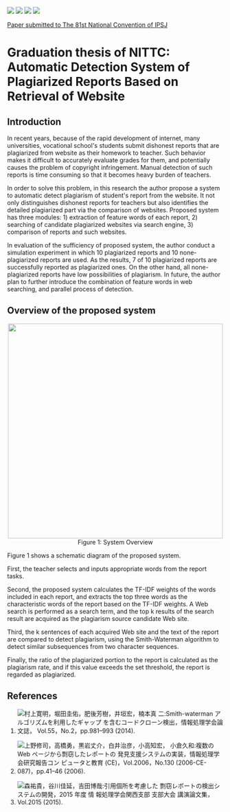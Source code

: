 <p>
  <a href="https://www.ipsj.or.jp/"><img src="https://img.shields.io/badge/Soiety-IPSJ-blue.svg"></a>
  <a href="https://www.python.org/"><img src="https://img.shields.io/badge/Code-Python3.6-yellow.svg"></a>
  <a href="https://github.com/maturu/graduation_thesis_of_NITTC/blob/master/LICENSE"><img src="https://img.shields.io/badge/License-MIT-green.svg"></a>
  <a href="https://github.com/maturu/graduation_thesis_of_NITTC/issues"><img src="https://img.shields.io/badge/Issues-error-red.svg"></a>
</p>

[Paper submitted to The 81st National Convention of IPSJ](https://ipsj.ixsq.nii.ac.jp/ej/?action=pages_view_main&active_action=repository_view_main_item_detail&item_id=197335&item_no=1&page_id=13&block_id=8)

# Graduation thesis of NITTC: Automatic Detection System of Plagiarized Reports Based on Retrieval of Website
## Introduction
 In recent years, because of the rapid development of internet, many universities, vocational school's students submit dishonest reports that are plagiarized from website as their homework to teacher. Such behavior makes it difficult to accurately evaluate grades for them, and potentially causes the problem of copyright infringement. Manual detection of such reports is time consuming so that it becomes heavy burden of teachers.

 In order to solve this problem, in this research the author propose a system to automatic detect plagiarism of student's report from the website.  It not only distinguishes dishonest reports for teachers but also identifies the detailed plagiarized part via the comparison of websites. Proposed system has three modules: 1) extraction of feature words of each report, 2) searching of candidate plagiarized websites via search engine, 3) comparison of reports and such websites.

 In evaluation of the sufficiency of proposed system, the author conduct a simulation experiment in which 10 plagiarized reports and 10 none-plagiarized reports are used. As the results, 7 of 10 plagiarized reports are successfully reported as plagiarized ones. On the other hand, all none- plagiarized reports have low possibilities of plagiarism. In future, the author plan to further introduce the combination of feature words in web searching, and parallel process of detection.

## Overview of the proposed system
<p align="center">
  <img width="500" src="https://user-images.githubusercontent.com/15319238/77822078-ca074900-7132-11ea-80a6-e8a34928cd0b.png" ><br>
  <label>Figure 1: System Overview</label>
</p>

Figure 1 shows a schematic diagram of the proposed system. 

First, the teacher selects and inputs appropriate words from the report tasks. 

Second, the proposed system calculates the TF-IDF weights of the words included in each report, and extracts the top three words as the characteristic words of the report based on the TF-IDF weights. A Web search is performed as a search term, and the top k results of the search result are acquired as the plagiarism source candidate Web site. 

Third, the k sentences of each acquired Web site and the text of the report are compared to detect plagiarism, using the Smith-Waterman algorithm to detect similar subsequences from two character sequences.

Finally, the ratio of the plagiarized portion to the report is calculated as the plagiarism rate, and if this value exceeds the set threshold, the report is regarded as plagiarized.

## References
1. ![村上寛明，堀田圭佑，肥後芳樹，井垣宏，楠本真 二:Smith-waterman アルゴリズムを利用したギャップ を含むコードクローン検出，情報処理学会論文誌， Vol.55，No.2，pp.981–993 (2014).](https://ipsj.ixsq.nii.ac.jp/ej/?action=pages_view_main&active_action=repository_view_main_item_detail&item_id=98517&item_no=1&page_id=13&block_id=8)

2. ![上野修司，高橋勇，黒岩丈介，白井治彦，小高知宏， 小倉久和:複数の Web ページから剽窃したレポートの 発見支援システムの実装，情報処理学会研究報告コン ピュータと教育 (CE)，Vol.2006，No.130 (2006-CE- 087)，pp.41–46 (2006).](https://ipsj.ixsq.nii.ac.jp/ej/?action=pages_view_main&active_action=repository_view_main_item_detail&item_id=54157&item_no=1&page_id=13&block_id=8)

3. ![森祐貴，谷川佳延，吉田博哉:引用個所を考慮した 剽窃レポートの検出システムの開発，2015 年度 情 報処理学会関西支部 支部大会 講演論文集，Vol.2015 (2015).](https://ipsj.ixsq.nii.ac.jp/ej/?action=pages_view_main&active_action=repository_view_main_item_detail&item_id=145700&item_no=1&page_id=13&block_id=8)
